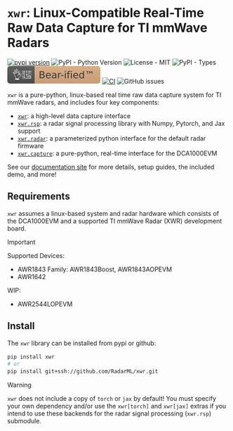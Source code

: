 # `xwr`: Linux-Compatible Real-Time Raw Data Capture for TI mmWave Radars

[![pypi version](https://img.shields.io/pypi/v/xwr.svg)](https://pypi.org/project/xwr/)
![PyPI - Python Version](https://img.shields.io/pypi/pyversions/xwr)
![License - MIT](https://img.shields.io/badge/license-MIT-green)
![PyPI - Types](https://img.shields.io/pypi/types/xwr)
[![bear-ified](https://raw.githubusercontent.com/beartype/beartype-assets/main/badge/bear-ified.svg)](https://beartype.readthedocs.io)
[![CI](https://github.com/RadarML/xwr/actions/workflows/ci.yml/badge.svg)](https://github.com/RadarML/xwr/actions/workflows/ci.yml)
![GitHub issues](https://img.shields.io/github/issues/RadarML/xwr)

`xwr` is a pure-python, linux-based real time raw data capture system for TI mmWave radars, and includes four key components:

- [`xwr`](https://radarml.github.io/xwr/system/): a high-level data capture interface
- [`xwr.rsp`](https://radarml.github.io/xwr/rsp/rsp/): a radar signal processing library with Numpy, Pytorch, and Jax support
- [`xwr.radar`](https://radarml.github.io/xwr/radar/api/): a parameterized python interface for the default radar firmware
- [`xwr.capture`](https://radarml.github.io/xwr/dca/api/): a pure-python, real-time interface for the DCA1000EVM

See our [documentation site](https://radarml.github.io/xwr/) for more details, setup guides, the included demo, and more!

## Requirements

`xwr` assumes a linux-based system and radar hardware which consists of the DCA1000EVM and a supported TI mmWave Radar (XWR) development board.

> [!IMPORTANT] 
> Supported Devices:
>    - AWR1843 Family: AWR1843Boost, AWR1843AOPEVM
>    - AWR1642
>
> WIP:
>    - AWR2544LOPEVM

## Install

The `xwr` library can be installed from pypi or github:

```sh
pip install xwr
# or
pip install git+ssh://github.com/RadarML/xwr.git
```

> [!WARNING]
> `xwr` does not include a copy of `torch` or `jax` by default! You must specify your own dependency and/or use the `xwr[torch]` and `xwr[jax]` extras if you intend to use these backends for the radar signal processing (`xwr.rsp`) submodule.
